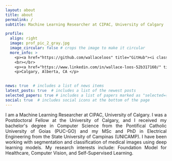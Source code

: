 ```yaml
---
layout: about
title: about
permalink: /
subtitle: Machine Learning Researcher at CIPAC, University of Calgary 

profile:
  align: right
  image: prof_pic_2_gray.jpg
  image_circular: false # crops the image to make it circular
  more_info: >
    <p><a href="https://github.com/wallaceloos" title="GitHub"><i class="fab fa-github"> </i> Github</a></p>    
    <br></br>
    <p><a href="https://www.linkedin.com/in/wallace-loos-52b317160/" title="LinkedIn"><i class="fab fa-linkedin"></i> LinkedIn </a>  </p>  
    <p>Calgary, Alberta, CA </p>

 
news: true  # includes a list of news items
latest_posts: true  # includes a list of the newest posts
selected_papers: true # includes a list of papers marked as "selected={true}"
social: true  # includes social icons at the bottom of the page
---
```


 <p align="justify">I am a Machine Learning Researcher at CIPAC, University of Calgary. I was a Postdoctoral Fellow at the University of Calgary, and I received my bachelor's degree in Computer Science from the Pontifical Catholic University of Goias (PUC-GO) and my MSc and PhD in Electrical Engineering from the State University of Campinas (UNICAMP). I have been working with segmentation and classification of medical images using deep learning models. My research interests include: Foundation Model for Healthcare, Computer Vision, and Self-Supervised Learning.
